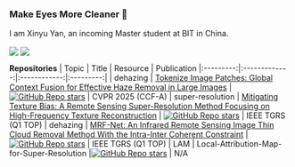 ### Make Eyes More Cleaner 👋
I am Xinyu Yan, an incoming Master student at BIT in China.

<picture>
    <source media="(prefers-color-scheme: dark)" srcset="https://github-readme-stats.vercel.app/api?username=fengyanzi&theme=dark&show_icons=true">
    <img align="center"  src="https://github-readme-stats.vercel.app/api?username=fengyanzi&show_icons=true">
</picture>
<picture>
<source media="(prefers-color-scheme: dark)" srcset="https://github-readme-stats.vercel.app/api/top-langs/?username=fengyanzi&layout=donut">
    <img align="center" src="https://github-readme-stats.vercel.app/api/top-langs/?username=fengyanzi&layout=donut">
</picture>


 **Repositories** 
|   Topic   |     Title     |    Resource  | Publication
|:---------:|:-------------:|:------------:|:---------:|
|   dehazing  |   [Tokenize Image Patches: Global Context Fusion for Effective Haze Removal in Large Images](http://arxiv.org/abs/2504.09621) | [![GitHub Repo stars](https://img.shields.io/github/stars/fengyanzi/DehazingAttributionMap?style=social)](https://github.com/fengyanzi/DehazingAttributionMap) | CVPR 2025 (CCF-A)
|  super-resolution   |   [Mitigating Texture Bias: A Remote Sensing Super-Resolution Method Focusing on High-Frequency Texture Reconstruction](https://ieeexplore.ieee.org/document/10912673) | [![GitHub Repo stars](https://img.shields.io/github/stars/fengyanzi/FAT?style=social)](https://github.com/fengyanzi/FAT) | IEEE TGRS (Q1 TOP)
|   dehazing  |   [MRF-Net: An Infrared Remote Sensing Image Thin Cloud Removal Method With the Intra-Inter Coherent Constraint](https://ieeexplore.ieee.org/document/10918606) | [![GitHub Repo stars](https://img.shields.io/github/stars/fengyanzi/MRF-Net?style=social)](https://github.com/fengyanzi/MRF-Net) | IEEE TGRS (Q1 TOP)
|   LAM  |   Local-Attribution-Map-for-Super-Resolution |[![GitHub Repo stars](https://img.shields.io/github/stars/fengyanzi/Local-Attribution-Map-for-Super-Resolution?style=social)](https://github.com/fengyanzi/Local-Attribution-Map-for-Super-Resolution) | N/A



<!--
**fengyanzi/fengyanzi** is a ✨ _special_ ✨ repository because its `README.md` (this file) appears on your GitHub profile.

Here are some ideas to get you started:

- 🔭 I’m currently working on ...
- 🌱 I’m currently learning ...
- 👯 I’m looking to collaborate on ...
- 🤔 I’m looking for help with ...
- 💬 Ask me about ...
- 📫 How to reach me: ...
- 😄 Pronouns: ...
- ⚡ Fun fact: ...
-->

